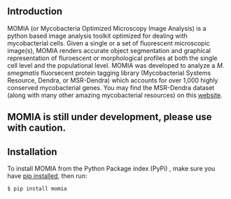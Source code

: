 ## Introduction

MOMIA (or Mycobacteria Optimized Microscopy Image Analysis) is a python based image analysis toolkit optimized for dealing with mycobacterial cells. Given a single or a set of fluorescent microscopic image(s), MOMIA renders accurate object segmentation and graphical representation of fluroescent or morphological profiles at both the single cell level and the populational level. MOMIA was developed to analyze a *M. smegmatis* fluorsecent protein tagging library (Mycobacterial Systems Resource, Dendra, or MSR-Dendra) which accounts for over 1,000 highly conserved mycobacterial genes. You may find the MSR-Dendra dataset (along with many other amazing mycobacterial resources) on this [website](http://msrdb.org/). 

## MOMIA is still under development, please use with caution. ##

## Installation

To install MOMIA from the Python Package index (PyPi) , make sure you have
[pip installed](https://pip.readthedocs.io/en/stable/installing/), then run:

    $ pip install momia
